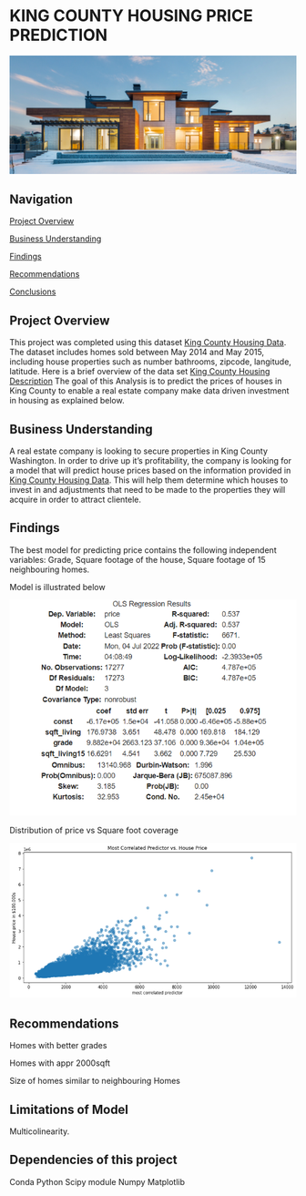 # KING COUNTY HOUSING PRICE PREDICTION
![](https://github.com/Rachael-Osoro/git_practice/blob/master/Photos/king_county.jpg)

## Navigation
<a href="https://github.com/Rachael-Osoro/Phase_2_project#project-overview">Project Overview</a>

<a href= "https://github.com/Rachael-Osoro/Phase_2_project#business-understanding">Business Understanding</a>

<a href = "https://github.com/Rachael-Osoro/Phase_2_project#findings"> Findings</a>

<a href = "https://github.com/Rachael-Osoro/Phase_2_project#findings"> Recommendations<a/>
  
  <a href = "https://github.com/Rachael-Osoro/Phase_2_project#limitations-of-model"> Conclusions<a/>

## Project Overview
This project was completed using this dataset <a href= "https://github.com/Rachael-Osoro/Phase_2_project/blob/main/kc_house_data.csv">King County Housing Data</a>. The dataset includes homes sold  between May 2014 and May 2015, including house properties such as number bathrooms, zipcode, langitude, latitude. Here is a brief overview of the data set <a href="https://github.com/Rachael-Osoro/Phase_2_project/blob/main/Data_Description.md"> King County Housing Description</a>
The goal of this Analysis is to predict the prices of houses in King County to enable a real estate company make data driven investment in housing as explained below.
## Business Understanding
A real estate company is looking to secure properties in King County Washington. In order to drive up it’s profitability, the company is looking for a model that will predict house prices based on the information provided in <a href= "https://github.com/Rachael-Osoro/Phase_2_project/blob/main/kc_house_data.csv">King County Housing Data</a>. This will help them determine which houses to invest in and adjustments that need to be made to the properties they will acquire in order to attract clientele.
## Findings
The best model for predicting price contains the following independent variables:
Grade, 
Square footage of the house,
Square footage of 15 neighbouring homes.

Model is illustrated below 

![](https://github.com/Rachael-Osoro/git_practice/blob/master/Photos/Model.png)

Distribution of price vs Square foot coverage

![](https://github.com/Rachael-Osoro/git_practice/blob/master/Photos/price_vs_sqft.png)

## Recommendations

Homes with better grades

Homes with appr 2000sqft

Size of homes similar to neighbouring Homes

## Limitations of Model

Multicolinearity.

## Dependencies of this project
Conda
Python
Scipy module
Numpy
Matplotlib

